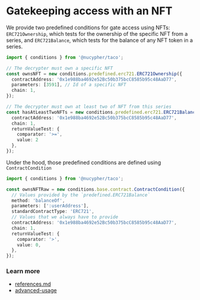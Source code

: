 # Gatekeeping access with an NFT

We provide two predefined conditions for gate access using NFTs: `ERC721Ownership`, which tests for the ownership of the specific NFT from a series, and `ERC721Balance`, which tests for the balance of any NFT token in a series.

```typescript
import { conditions } from '@nucypher/taco';

// The decrypter must own a specific NFT
const ownsNFT = new conditions.predefined.erc721.ERC721Ownership({
  contractAddress: '0x1e988ba4692e52Bc50b375bcC8585b95c48AaD77',
  parameters: [3591], // Id of a specific NFT
  chain: 1,
});

// The decrypter must own at least two of NFT from this series
const hasAtLeastTwoNFTs = new conditions.predefined.erc721.ERC721Balance({
  contractAddress: '0x1e988ba4692e52Bc50b375bcC8585b95c48AaD77',
  chain: 1,
  returnValueTest: {
    comparator: '>=',
    value: 2
  },
});
```

Under the hood, those predefined conditions are defined using `ContractCondition`

```typescript
import { conditions } from '@nucypher/taco';

const ownsNFTRaw = new conditions.base.contract.ContractCondition({
  // Values provided by the `predefined.ERC721Balance`
  method: 'balanceOf',
  parameters: [':userAddress'],
  standardContractType: 'ERC721',
  // Values that we always have to provide
  contractAddress: '0x1e988ba4692e52Bc50b375bcC8585b95c48AaD77',
  chain: 1,
  returnValueTest: {
    comparator: '>',
    value: 0,
  },
});
```

### Learn more&#x20;

* [references.md](../../references.md "mention")
* [advanced-usage](../../advanced-usage/ "mention")
